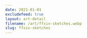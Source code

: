 ```yaml
---
date: 2021-01-01
excludefeed: true
layout: art-detail
filename: /art/ffxiv-sketches.webp
slug: ffxiv-sketches
---
```

